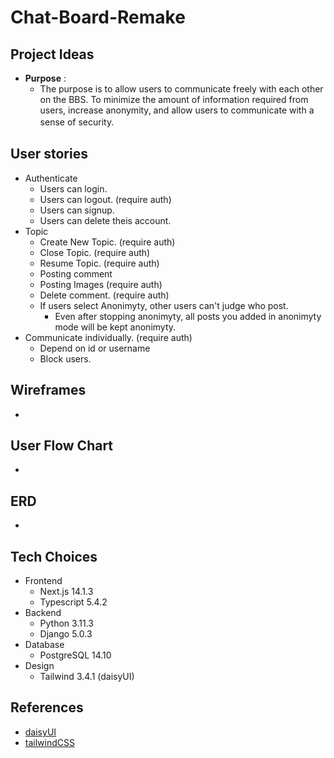 # Chat-Board-Remake

## Project Ideas
- **Purpose** :
  - The purpose is to allow users to communicate freely with each other on the BBS. To minimize the amount of information required from users, increase anonymity, and allow users to communicate with a sense of security.　
 
## User stories
>
   - Authenticate
     - Users can login.
     - Users can logout. (require auth)
     - Users can signup.
     - Users can delete theis account.
   - Topic
     - Create New Topic. (require auth)
     - Close Topic. (require auth)
     - Resume Topic. (require auth)
     - Posting comment 
     - Posting Images (require auth)
     - Delete comment. (require auth)
     - If users select Anonimyty, other users can't judge who post.
        - Even after stopping anonimyty, all posts you added in anonimyty mode will be kept anonimyty.
   - Communicate individually. (require auth)
      - Depend on id or username
      - Block users.
   
## Wireframes
>
  - 
## User Flow Chart
>
  - 

## ERD
>
  - 

## Tech Choices
>
  - Frontend
    - Next.js 14.1.3 
    - Typescript 5.4.2
  - Backend
    - Python 3.11.3
    - Django 5.0.3
  - Database
    - PostgreSQL 14.10
  - Design
    - Tailwind 3.4.1 (daisyUI)
## References
> 
  - [daisyUI](https://daisyui.com/)
  - [tailwindCSS](https://tailwindcss.com/)
